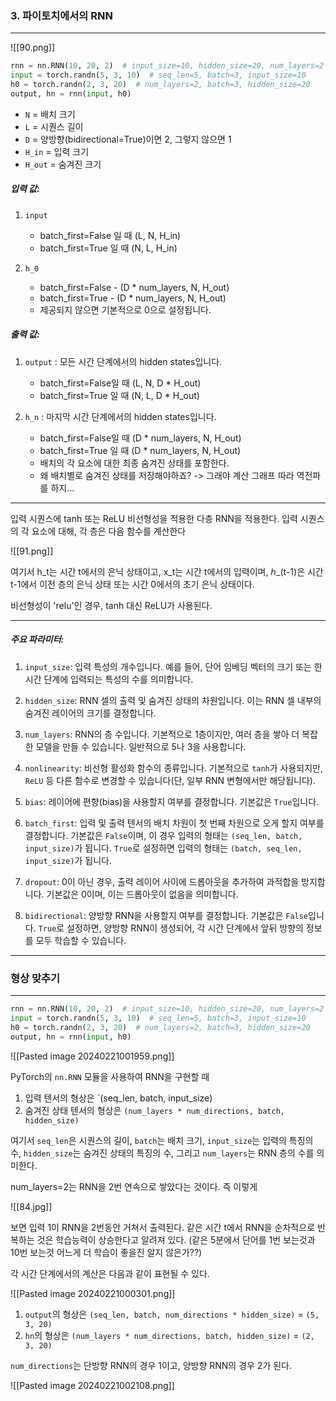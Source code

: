 
### 3. 파이토치에서의 RNN
---
![[90.png]]

``` python
rnn = nn.RNN(10, 20, 2)  # input_size=10, hidden_size=20, num_layers=2
input = torch.randn(5, 3, 10)  # seq_len=5, batch=3, input_size=10
h0 = torch.randn(2, 3, 20)  # num_layers=2, batch=3, hidden_size=20
output, hn = rnn(input, h0)
```

- `N` = 배치 크기
- `L` = 시퀀스 길이
- `D` = 양방향(bidirectional=True)이면 2, 그렇지 않으면 1
- `H_in` = 입력 크기
- `H_out` = 숨겨진 크기

##### 입력 값:
1. `input`
	- batch_first=False 일 때 (L, N, H_in)
	- batch_first=True 일 때 (N, L, H_in)

2. `h_0` 
	- batch_first=False - (D * num_layers, N, H_out)
	- batch_first=True - (D * num_layers, N, H_out)
	- 제공되지 않으면 기본적으로 0으로 설정됩니다.

##### 출력 값:
1. `output` : 모든 시간 단계에서의 hidden states입니다.
	- batch_first=False일 때 (L, N, D * H_out)
	- batch_first=True 일 때 (N, L, D * H_out) 

3. `h_n` : 마지막 시간 단계에서의 hidden states입니다.
	- batch_first=False일 때 (D * num_layers, N, H_out)
	- batch_first=True 일 때 (D * num_layers, N, H_out)
	- 배치의 각 요소에 대한 최종 숨겨진 상태를 포함한다.
	- 왜 배치별로 숨겨진 상태를 저장해야하죠? -> 그래야 계산 그래프 따라 역전파를 하지...


---

입력 시퀀스에 tanh 또는 ReLU 비선형성을 적용한 다층 RNN을 적용한다. 입력 시퀀스의 각 요소에 대해, 각 층은 다음 함수를 계산한다

![[91.png]]

여기서 h_t는 시간 t에서의 은닉 상태이고, x_t는 시간 t에서의 입력이며, ℎ_(t-1)은 시간 t-1에서 이전 층의 은닉 상태 또는 시간 0에서의 초기 은닉 상태이다. 

비선형성이 'relu'인 경우, tanh 대신 ReLU가 사용된다.

---
##### 주요 파라미터:
1. `input_size`: 입력 특성의 개수입니다. 예를 들어, 단어 임베딩 벡터의 크기 또는 한 시간 단계에 입력되는 특성의 수를 의미합니다.

2. `hidden_size`: RNN 셀의 출력 및 숨겨진 상태의 차원입니다. 이는 RNN 셀 내부의 숨겨진 레이어의 크기를 결정합니다.

3. `num_layers`: RNN의 층 수입니다. 기본적으로 1층이지만, 여러 층을 쌓아 더 복잡한 모델을 만들 수 있습니다. 일반적으로 5나 3을 사용합니다. 

4. `nonlinearity`: 비선형 활성화 함수의 종류입니다. 기본적으로 `tanh`가 사용되지만, `ReLU` 등 다른 함수로 변경할 수 있습니다(단, 일부 RNN 변형에서만 해당됩니다).

5. `bias`: 레이어에 편향(bias)을 사용할지 여부를 결정합니다. 기본값은 `True`입니다.

6. `batch_first`: 입력 및 출력 텐서의 배치 차원이 첫 번째 차원으로 오게 할지 여부를 결정합니다. 기본값은 `False`이며, 이 경우 입력의 형태는 `(seq_len, batch, input_size)`가 됩니다. `True`로 설정하면 입력의 형태는 `(batch, seq_len, input_size)`가 됩니다.

7. `dropout`: 0이 아닌 경우, 출력 레이어 사이에 드롭아웃을 추가하여 과적합을 방지합니다. 기본값은 0이며, 이는 드롭아웃이 없음을 의미합니다.

8. `bidirectional`: 양방향 RNN을 사용할지 여부를 결정합니다. 기본값은 `False`입니다. `True`로 설정하면, 양방향 RNN이 생성되어, 각 시간 단계에서 앞뒤 방향의 정보를 모두 학습할 수 있습니다.

---


### 형상 맞추기
---
``` python
rnn = nn.RNN(10, 20, 2)  # input_size=10, hidden_size=20, num_layers=2
input = torch.randn(5, 3, 10)  # seq_len=5, batch=3, input_size=10
h0 = torch.randn(2, 3, 20)  # num_layers=2, batch=3, hidden_size=20
output, hn = rnn(input, h0)
```

![[Pasted image 20240221001959.png]]

PyTorch의 `nn.RNN` 모듈을 사용하여 RNN을 구현할 때
1. 입력 텐서의 형상은 `(seq_len, batch, input_size)
2. 숨겨진 상태 텐서의 형상은 `(num_layers * num_directions, batch, hidden_size)`

여기서 `seq_len`은 시퀀스의 길이, `batch`는 배치 크기, `input_size`는 입력의 특징의 수, `hidden_size`는 숨겨진 상태의 특징의 수, 그리고 `num_layers`는 RNN 층의 수를 의미한다.

num_layers=2는 RNN을 2번 연속으로 쌓았다는 것이다. 즉 이렇게 

![[84.jpg]]

보면 입력 1이 RNN을 2번동안 거쳐서 출력된다. 같은 시간 t에서 RNN을 순차적으로 반복하는 것은 학습능력이 상승한다고 알려져 있다. (같은 5분에서 단어를 1번 보는것과 10번 보는것 어느게 더 학습이 좋을진 알지 않은가??)

각 시간 단계에서의 계산은 다음과 같이 표현될 수 있다.

![[Pasted image 20240221000301.png]]

1. `output`의 형상은 `(seq_len, batch, num_directions * hidden_size)` = `(5, 3, 20)`
2. `hn`의 형상은 `(num_layers * num_directions, batch, hidden_size)` = `(2, 3, 20)`

`num_directions`는 단방향 RNN의 경우 1이고, 양방향 RNN의 경우 2가 된다.

![[Pasted image 20240221002108.png]]
